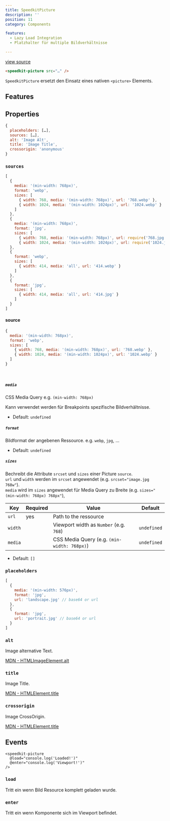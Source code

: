 ```yaml
---
title: SpeedkitPicture
description: ''
position: 11
category: Components

features:
  - Lazy Load Integration
  - Platzhalter für multiple Bildverhältnisse

---
```


[view source](https://github.com/GrabarzUndPartner/nuxt-speedkit/blob/main/lib/components/SpeedkitPicture.vue)


```html
<speedkit-picture src="…" />
```

`SpeedkitPicture` ersetzt den Einsatz eines nativen `<picture>` Elements.

## Features

<list :items="features"></list>

## Properties

```js
{
  placeholders: […],
  sources: […],
  alt: 'Image Alt',
  title: 'Image Title',
  crossorigin: 'anonymous'
}
```


### `sources`


```js
[
  {
    media: '(min-width: 768px)',
    format: 'webp',
    sizes: [
      { width: 768, media: '(min-width: 768px)', url: '768.webp' },
      { width: 1024, media: '(min-width: 1024px)', url: '1024.webp' }
    ]
  },
  {
    media: '(min-width: 768px)',
    format: 'jpg',
    sizes: [
      { width: 768, media: '(min-width: 768px)', url: require('768.jpg' },
      { width: 1024, media: '(min-width: 1024px)', url: require('1024.jpg' }
  },
  {
    format: 'webp',
    sizes: [
      { width: 414, media: 'all', url: '414.webp' }
    ]
  },
  {
    format: 'jpg',
    sizes: [
      { width: 414, media: 'all', url: '414.jpg' }
    ]
  }
]
```

#### source

```js
{
  media: '(min-width: 768px)',
  format: 'webp',
  sizes: [
    { width: 768, media: '(min-width: 768px)', url: '768.webp' },
    { width: 1024, media: '(min-width: 1024px)', url: '1024.webp' }
  ]
}
```
<br>

##### `media`

CSS Media Query e.g. `(min-width: 768px)`

<alert>Kann verwendet werden für Breakpoints spezifische Bildverhältnisse.</alert>

- Default: `undefined`

##### `format`

Bildformat der angebenen Ressource. e.g. `webp`, `jpg`, …

- Default: `undefined`

##### `sizes`

Bechreibt die Attribute `srcset` und `sizes` einer Picture `source`.  
`url` und `width` werden im `srcset` angewendet (e.g. `srcset="image.jpg 768w"`).  
`media` wird im `sizes` angewendet für Media Query zu Breite (e.g. `sizes="(min-width: 768px) 768px"`), 

| Key     | Required | Value                                       | Default     |
| ------- | -------- | ------------------------------------------- | ----------- |
| `url`   | yes      | Path to the ressource                       |             |
| `width` |          | Viewport width as `Number` (e.g. `768`)     | `undefined` |
| `media` |          | CSS Media Query (e.g. `(min-width: 768px)`) | `undefined` |

- Default: `[]`
### `placeholders`

```js
[
  {
    media: '(min-width: 576px)',
    format: 'jpg',
    url: 'landscape.jpg' // base64 or url
  },
  {
    format: 'jpg',
    url: 'portrait.jpg' // base64 or url
  }
]
```
### `alt`

Image alternative Text. 

[MDN - HTMLImageElement.alt](https://developer.mozilla.org/en-US/docs/Web/API/HTMLImageElement/alt)

### `title`

Image Title. 

[MDN - HTMLElement.title](https://developer.mozilla.org/en-US/docs/Web/API/HTMLElement/title)

### `crossorigin`

Image CrossOrigin. 

[MDN - HTMLElement.title](https://developer.mozilla.org/en-US/docs/Web/API/HTMLImageElement/crossOrigin)

## Events

```htnk
<speedkit-picture 
  @load="console.log('Loaded!')" 
  @enter="console.log('Viewport!')" 
/>
```

### `load`

Tritt ein wenn Bild Resource komplett geladen wurde.

### `enter`

Tritt ein wenn Komponente sich im Viewport befindet.

